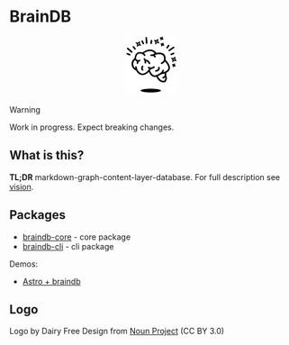 # BrainDB

<p align="center">
  <picture>
    <source media="(prefers-color-scheme: dark)" srcset="logo/logo-dark.svg">
    <img alt="" src="logo/logo.svg" width="89" height="104">
  </picture>
</p>

> [!WARNING]
> Work in progress. Expect breaking changes.

## What is this?

**TL;DR** markdown-graph-content-layer-database. For full description see [vision](/notes/vision.md).

## Packages

- [braindb-core](/packages/braindb-core) - core package
- [braindb-cli](/packages/braindb-cli) - cli package

Demos:

- [Astro + braindb](/packages/demo-astro-cli)

## Logo

Logo by Dairy Free Design from <a href="https://thenounproject.com/browse/icons/term/levitating-brain/" target="_blank" title="levitating brain Icons">Noun Project</a> (CC BY 3.0)
